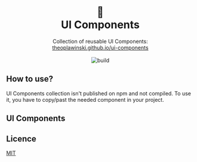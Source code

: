 <h1 align="center" style="text-align:center">🧩<br>UI Components</h1>

<p align="center">
Collection of reusable UI Components:
<br>
<a href="https://theoplawinski.github.io/ui-components">theoplawinski.github.io/ui-components</a>
<br>
<br>
<img alt="build" src="https://github.com/theoplawinski/ui-components/actions/workflows/ci.yml/badge.svg">
</p>

## How to use?

UI Components collection isn't published on npm and not compiled. To use it, you have to copy/past the needed component in your project.

## UI Components

## Licence

[MIT](LICENSE)
